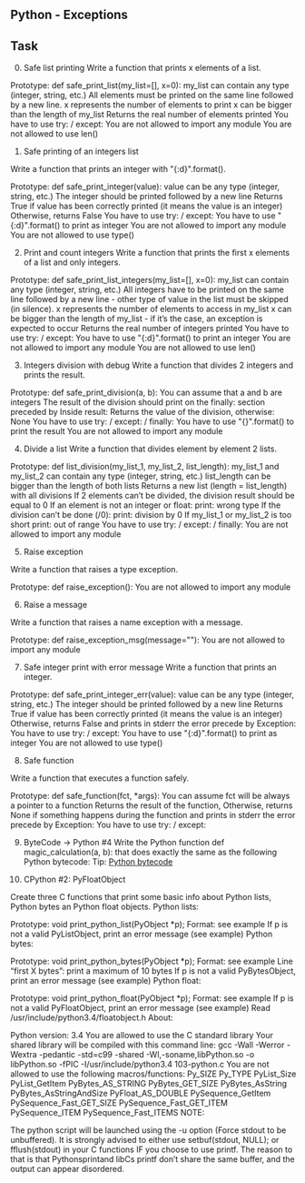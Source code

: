 ## Python - Exceptions

## Task

0. Safe list printing
Write a function that prints x elements of a list.

Prototype: def safe_print_list(my_list=[], x=0):
my_list can contain any type (integer, string, etc.)
All elements must be printed on the same line followed by a new line.
x represents the number of elements to print
x can be bigger than the length of my_list
Returns the real number of elements printed
You have to use try: / except:
You are not allowed to import any module
You are not allowed to use len()

1. Safe printing of an integers list

Write a function that prints an integer with "{:d}".format().

Prototype: def safe_print_integer(value):
value can be any type (integer, string, etc.)
The integer should be printed followed by a new line
Returns True if value has been correctly printed (it means the value is an integer)
Otherwise, returns False
You have to use try: / except:
You have to use "{:d}".format() to print as integer
You are not allowed to import any module
You are not allowed to use type()

2. Print and count integers
Write a function that prints the first x elements of a list and only integers.

Prototype: def safe_print_list_integers(my_list=[], x=0):
my_list can contain any type (integer, string, etc.)
All integers have to be printed on the same line followed by a new line - other type of value in the list must be skipped (in silence).
x represents the number of elements to access in my_list
x can be bigger than the length of my_list - if it’s the case, an exception is expected to occur
Returns the real number of integers printed
You have to use try: / except:
You have to use "{:d}".format() to print an integer
You are not allowed to import any module
You are not allowed to use len()

3. Integers division with debug
Write a function that divides 2 integers and prints the result.

Prototype: def safe_print_division(a, b):
You can assume that a and b are integers
The result of the division should print on the finally: section preceded by Inside result:
Returns the value of the division, otherwise: None
You have to use try: / except: / finally:
You have to use "{}".format() to print the result
You are not allowed to import any module

4. Divide a list
Write a function that divides element by element 2 lists.

Prototype: def list_division(my_list_1, my_list_2, list_length):
my_list_1 and my_list_2 can contain any type (integer, string, etc.)
list_length can be bigger than the length of both lists
Returns a new list (length = list_length) with all divisions
If 2 elements can’t be divided, the division result should be equal to 0
If an element is not an integer or float:
print: wrong type
If the division can’t be done (/0):
print: division by 0
If my_list_1 or my_list_2 is too short
print: out of range
You have to use try: / except: / finally:
You are not allowed to import any module

5. Raise exception

Write a function that raises a type exception.

Prototype: def raise_exception():
You are not allowed to import any module

6. Raise a message

Write a function that raises a name exception with a message.

Prototype: def raise_exception_msg(message=""):
You are not allowed to import any module

7. Safe integer print with error message
Write a function that prints an integer.

Prototype: def safe_print_integer_err(value):
value can be any type (integer, string, etc.)
The integer should be printed followed by a new line
Returns True if value has been correctly printed (it means the value is an integer)
Otherwise, returns False and prints in stderr the error precede by Exception:
You have to use try: / except:
You have to use "{:d}".format() to print as integer
You are not allowed to use type()

8. Safe function

Write a function that executes a function safely.

Prototype: def safe_function(fct, *args):
You can assume fct will be always a pointer to a function
Returns the result of the function,
Otherwise, returns None if something happens during the function and prints in stderr the error precede by Exception:
You have to use try: / except:

9. ByteCode -> Python #4
Write the Python function def magic_calculation(a, b): that does exactly the same as the following Python bytecode:
Tip: [Python bytecode](https://alx-intranet.hbtn.io/rltoken/-eivu0w172OUPm-iCeKgtw)

10. CPython #2: PyFloatObject

Create three C functions that print some basic info about Python lists, Python bytes an Python float objects.
Python lists:

Prototype: void print_python_list(PyObject *p);
Format: see example
If p is not a valid PyListObject, print an error message (see example)
Python bytes:

Prototype: void print_python_bytes(PyObject *p);
Format: see example
Line “first X bytes”: print a maximum of 10 bytes
If p is not a valid PyBytesObject, print an error message (see example)
Python float:

Prototype: void print_python_float(PyObject *p);
Format: see example
If p is not a valid PyFloatObject, print an error message (see example)
Read /usr/include/python3.4/floatobject.h
About:

Python version: 3.4
You are allowed to use the C standard library
Your shared library will be compiled with this command line: gcc -Wall -Werror -Wextra -pedantic -std=c99 -shared -Wl,-soname,libPython.so -o libPython.so -fPIC -I/usr/include/python3.4 103-python.c
You are not allowed to use the following macros/functions:
Py_SIZE
Py_TYPE
PyList_Size
PyList_GetItem
PyBytes_AS_STRING
PyBytes_GET_SIZE
PyBytes_AsString
PyBytes_AsStringAndSize
PyFloat_AS_DOUBLE
PySequence_GetItem
PySequence_Fast_GET_SIZE
PySequence_Fast_GET_ITEM
PySequence_ITEM
PySequence_Fast_ITEMS
NOTE:

The python script will be launched using the -u option (Force stdout to be unbuffered).
It is strongly advised to either use setbuf(stdout, NULL); or fflush(stdout) in your C functions IF you choose to use printf. The reason to that is that Pythonsprintand libCs printf don’t share the same buffer, and the output can appear disordered.


